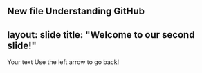 New file 
Understanding GitHub
---
layout: slide
title: "Welcome to our second slide!"
---
Your text
Use the left arrow to go back!
